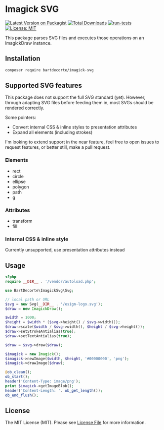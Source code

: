 # Imagick SVG
[![Latest Version on Packagist](https://img.shields.io/packagist/v/bartdecorte/imagick-svg.svg?style=flat-square)](https://packagist.org/packages/bartdecorte/imagick-svg)
[![Total Downloads](https://img.shields.io/packagist/dt/bartdecorte/imagick-svg.svg?style=flat-square)](https://packagist.org/packages/bartdecorte/imagick-svg)
[![run-tests](https://github.com/bartdecorte/imagick-svg/actions/workflows/main.yml/badge.svg)](https://github.com/bartdecorte/imagick-svg/actions/workflows/main.yml)
[![License: MIT](https://img.shields.io/badge/License-MIT-yellow.svg)](https://opensource.org/licenses/MIT)

This package parses SVG files and executes those operations on an ImagickDraw instance.

## Installation

```bash
composer require bartdecorte/imagick-svg
```

## Supported SVG features
This package does not support the full SVG standard (yet). However, through adapting SVG files before feeding them in,
most SVGs should be rendered correctly.

Some pointers:
- Convert internal CSS & inline styles to presentation attributes
- Expand all elements (including strokes)

I'm looking to extend support in the near feature, feel free to open issues to request features, or better still, make
a pull request.

### Elements
- rect
- circle
- ellipse
- polygon
- path
- g

### Attributes
- transform
- fill

### Internal CSS & inline style
Currently unsupported, use presentation attributes instead

## Usage

```php
<?php
require __DIR__ . '/vendor/autoload.php';

use BartDecorte\ImagickSvg\Svg;

// local path or URL
$svg = new Svg(__DIR__ . '/esign-logo.svg');
$draw = new ImagickDraw();

$width = 1000;
$height = $width * ($svg->height() / $svg->width());
$draw->scale($width / $svg->width(), $height / $svg->height());
$draw->setStrokeAntialias(true);
$draw->setTextAntialias(true);

$draw = $svg->draw($draw);

$imagick = new Imagick();
$imagick->newImage($width, $height, '#00000000', 'png');
$imagick->drawImage($draw);

@ob_clean();
ob_start();
header('Content-Type: image/png');
print $imagick->getImageBlob();
header('Content-Length: '. ob_get_length());
ob_end_flush();
```

## License

The MIT License (MIT). Please see [License File](LICENSE) for more information.
